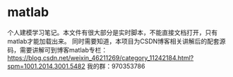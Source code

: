 # matlab
个人建模学习笔记。本文件有很大部分是实时脚本，不能直接文档打开，只有matlab才能加载出来。
同时需要知道，本项目为CSDN博客相关讲解后的配套源码，需要讲解可到博客matlab专栏：https://blog.csdn.net/weixin_46211269/category_11242184.html?spm=1001.2014.3001.5482
我的群：970353786
